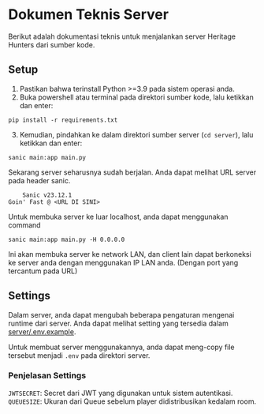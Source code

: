 # Dokumen Teknis Server

Berikut adalah dokumentasi teknis untuk menjalankan server Heritage Hunters dari sumber kode.

## Setup

1. Pastikan bahwa terinstall Python >=3.9 pada sistem operasi anda.
2. Buka powershell atau terminal pada direktori sumber kode, lalu ketikkan dan enter:

```python3
pip install -r requirements.txt
```

3. Kemudian, pindahkan ke dalam direktori sumber server (`cd server`), lalu ketikkan dan enter:

```python3
sanic main:app main.py
```

Sekarang server seharusnya sudah berjalan. Anda dapat melihat URL server pada header sanic.

```
    Sanic v23.12.1
Goin' Fast @ <URL DI SINI>
```

Untuk membuka server ke luar localhost, anda dapat menggunakan command

```python3
sanic main:app main.py -H 0.0.0.0
```

Ini akan membuka server ke network LAN, dan client lain dapat berkoneksi ke server anda dengan menggunakan IP LAN anda. (Dengan port yang tercantum pada URL)

## Settings

Dalam server, anda dapat mengubah beberapa pengaturan mengenai runtime dari server. Anda dapat melihat setting yang tersedia dalam [server/.env.example](./server/.env.example).

Untuk membuat server menggunakannya, anda dapat meng-copy file tersebut menjadi `.env` pada direktori server.

### Penjelasan Settings

`JWTSECRET`: Secret dari JWT yang digunakan untuk sistem autentikasi.
`QUEUESIZE`: Ukuran dari Queue sebelum player didistribusikan kedalam room.
